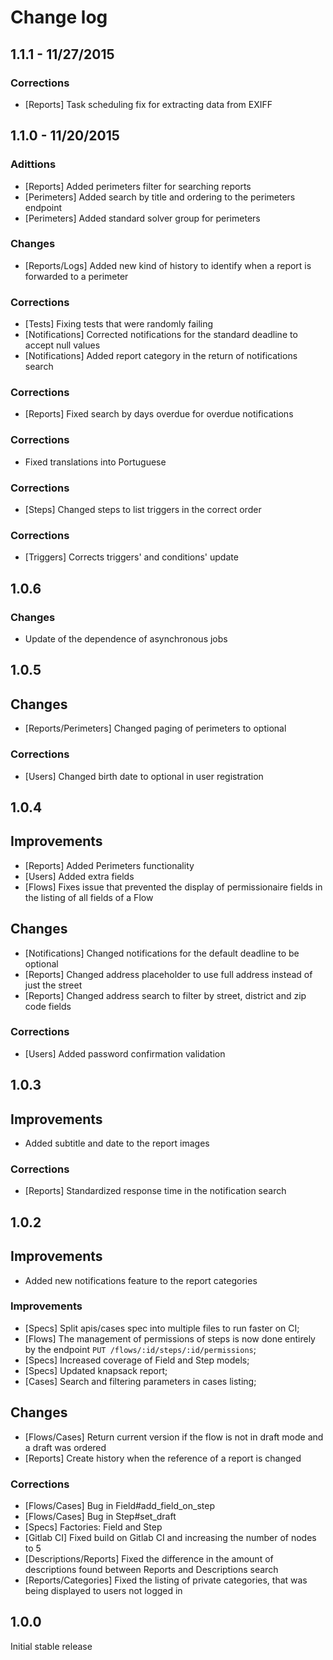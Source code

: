 ﻿# Change log

## 1.1.1 - 11/27/2015
### Corrections
- [Reports] Task scheduling fix for extracting data from EXIFF


## 1.1.0 - 11/20/2015
### Adittions
- [Reports] Added perimeters filter for searching reports
- [Perimeters] Added search by title and ordering to the perimeters endpoint
- [Perimeters] Added standard solver group for perimeters

### Changes
- [Reports/Logs] Added new kind of history to identify when a report is forwarded to a perimeter

### Corrections
- [Tests] Fixing tests that were randomly failing
- [Notifications] Corrected notifications for the standard deadline to accept null values
- [Notifications] Added report category in the return of notifications search

### Corrections
- [Reports] Fixed search by days overdue for overdue notifications

### Corrections
- Fixed translations into Portuguese

### Corrections
- [Steps] Changed steps to list triggers in the correct order

### Corrections
- [Triggers] Corrects triggers' and conditions' update

## 1.0.6
### Changes
- Update of the dependence of asynchronous jobs

## 1.0.5
## Changes
- [Reports/Perimeters] Changed paging of perimeters to optional

### Corrections
- [Users] Changed birth date to optional in user registration

## 1.0.4
## Improvements
- [Reports] Added Perimeters functionality 
- [Users] Added extra fields
- [Flows] Fixes issue that prevented the display of permissionaire fields in the listing of all fields of a Flow

## Changes
- [Notifications] Changed notifications for the default deadline to be optional
- [Reports] Changed address placeholder to use full address instead of just the street
- [Reports] Changed address search to filter by street, district and zip code fields

### Corrections
- [Users] Added password confirmation validation

## 1.0.3
## Improvements
- Added subtitle and date to the report images

### Corrections
- [Reports] Standardized response time in the notification search

## 1.0.2
## Improvements
- Added new notifications feature to the report categories

### Improvements
- [Specs] Split apis/cases spec into multiple files to run faster on CI;
- [Flows] The management of permissions of steps is now done entirely by the endpoint `PUT /flows/:id/steps/:id/permissions`;
- [Specs] Increased coverage of Field and Step models;
- [Specs] Updated knapsack report;
- [Cases] Search and filtering parameters in cases listing;

## Changes
- [Flows/Cases] Return current version if the flow is not in draft mode and a draft was ordered
- [Reports] Create history when the reference of a report is changed

### Corrections
- [Flows/Cases] Bug in Field#add_field_on_step
- [Flows/Cases] Bug in Step#set_draft
- [Specs] Factories: Field and Step
- [Gitlab CI] Fixed build on Gitlab CI and increasing the number of nodes to 5
- [Descriptions/Reports] Fixed the difference in the amount of descriptions found between
Reports and Descriptions search
- [Reports/Categories] Fixed the listing of private categories, that was being displayed to users not logged in

## 1.0.0
Initial stable release
